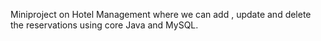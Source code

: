 Miniproject on Hotel Management where we can add , update and delete the reservations using core Java and MySQL.
